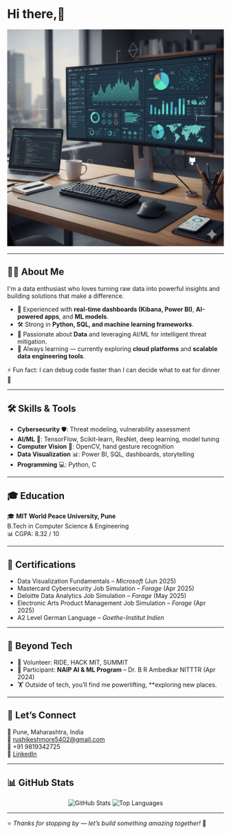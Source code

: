 # Hi there,👋  

<p align="center">
  <img src="https://github.com/Rushi5m/Rushi5m/blob/main/Gemini_Generated_Image_syw07csyw07csyw0.png" alt="Banner" width="600"/>
</p>

---

## 👨‍💻 About Me  
I'm a data enthusiast who loves turning raw data into powerful insights and building solutions that make a difference.  

- 🚀 Experienced with **real-time dashboards (Kibana, Power BI)**, **AI-powered apps**, and **ML models**.  
- 🛠️ Strong in **Python, SQL, and machine learning frameworks**.  
- 🔐 Passionate about **Data** and leveraging AI/ML for intelligent threat mitigation.  
- 🌱 Always learning — currently exploring **cloud platforms** and **scalable data engineering tools**.  

⚡ Fun fact: I can debug code faster than I can decide what to eat for dinner 🍕  

---

## 🛠️ Skills & Tools  
- **Cybersecurity** 🛡️: Threat modeling, vulnerability assessment  
- **AI/ML** 🤖: TensorFlow, Scikit-learn, ResNet, deep learning, model tuning  
- **Computer Vision** 👀: OpenCV, hand gesture recognition  
- **Data Visualization** 📊: Power BI, SQL, dashboards, storytelling  
- **Programming** 💻: Python, C  

---

## 🎓 Education  
🎓 **MIT World Peace University, Pune**  
B.Tech in Computer Science & Engineering  
📊 CGPA: 8.32 / 10  

---

## 📜 Certifications  
- Data Visualization Fundamentals – *Microsoft* (Jun 2025)  
- Mastercard Cybersecurity Job Simulation – *Forage* (Apr 2025)  
- Deloitte Data Analytics Job Simulation – *Forage* (May 2025)  
- Electronic Arts Product Management Job Simulation – *Forage* (Apr 2025)  
- A2 Level German Language – *Goethe-Institut Indien*  

---

## 🙌 Beyond Tech  
- 🤝 Volunteer: RIDE, HACK MIT, SUMMIT  
- 🎯 Participant: **NAIP AI & ML Program** – Dr. B R Ambedkar NITTTR (Apr 2024)  
- 🏋️ Outside of tech, you’ll find me powerlifting, **exploring new places.  

---

## 📍 Let’s Connect  
📍 Pune, Maharashtra, India  
📧 [rushikeshmore5402@gmail.com](mailto:rushikeshmore5402@gmail.com)  
📱 +91 9819342725  
🔗 [LinkedIn](https://www.linkedin.com/in/rushikesh-more-14b622213/)  

---

## 📊 GitHub Stats  
<p align="center">
  <img src="https://github-readme-stats.vercel.app/api?username=rushikeshmore&show_icons=true&theme=default" alt="GitHub Stats" height="160"/>
  <img src="https://github-readme-stats.vercel.app/api/top-langs/?username=rushikeshmore&layout=compact" alt="Top Languages" height="160"/>
</p>


---

⭐️ *Thanks for stopping by — let’s build something amazing together!* 🚀
